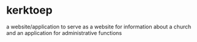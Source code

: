 # kerktoep
a website/application to serve as a website for information about a church and an application for administrative functions
